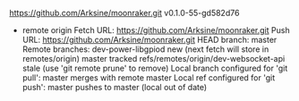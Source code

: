 https://github.com/Arksine/moonraker.git
v0.1.0-55-gd582d76
* remote origin
  Fetch URL: https://github.com/Arksine/moonraker.git
  Push  URL: https://github.com/Arksine/moonraker.git
  HEAD branch: master
  Remote branches:
    dev-power-libgpiod                    new (next fetch will store in remotes/origin)
    master                                tracked
    refs/remotes/origin/dev-websocket-api stale (use 'git remote prune' to remove)
  Local branch configured for 'git pull':
    master merges with remote master
  Local ref configured for 'git push':
    master pushes to master (local out of date)
